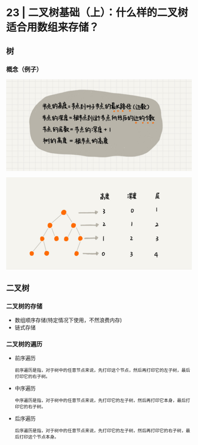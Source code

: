 # 23 | 二叉树基础（上）：什么样的二叉树适合用数组来存储？



## 树

### 概念（例子）

![](https://github.com/nullWolf007/images/raw/master/%E6%95%B0%E6%8D%AE%E7%BB%93%E6%9E%84%E7%AE%97%E6%B3%95/tree_concept.jpg)

![](https://github.com/nullWolf007/images/raw/master/%E6%95%B0%E6%8D%AE%E7%BB%93%E6%9E%84%E7%AE%97%E6%B3%95/tree__concept_example.jpg)

## 二叉树

### 二叉树的存储

* 数组顺序存储(特定情况下使用，不然浪费内存)
* 链式存储

### 二叉树的遍历

* 前序遍历

  ```text
  前序遍历是指，对于树中的任意节点来说，先打印这个节点，然后再打印它的左子树，最后打印它的右子树。
  ```

* 中序遍历

  ```text
  中序遍历是指，对于树中的任意节点来说，先打印它的左子树，然后再打印它本身，最后打印它的右子树。
  ```

* 后序遍历

  ```text
  后序遍历是指，对于树中的任意节点来说，先打印它的左子树，然后再打印它的右子树，最后打印这个节点本身。
  ```

  
